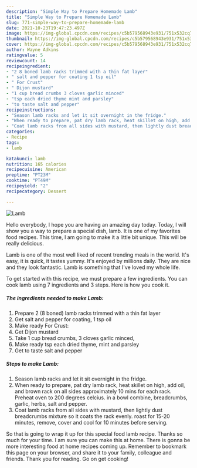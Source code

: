 ```yaml
---
description: "Simple Way to Prepare Homemade Lamb"
title: "Simple Way to Prepare Homemade Lamb"
slug: 771-simple-way-to-prepare-homemade-lamb
date: 2021-10-23T19:47:23.497Z
image: https://img-global.cpcdn.com/recipes/c5b579568943e931/751x532cq70/lamb-recipe-main-photo.jpg
thumbnail: https://img-global.cpcdn.com/recipes/c5b579568943e931/751x532cq70/lamb-recipe-main-photo.jpg
cover: https://img-global.cpcdn.com/recipes/c5b579568943e931/751x532cq70/lamb-recipe-main-photo.jpg
author: Wayne Adkins
ratingvalue: 5
reviewcount: 14
recipeingredient:
- "2 8 boned lamb racks trimmed with a thin fat layer"
- " salt and pepper for coating 1 tsp oil"
- " For Crust"
- " Dijon mustard"
- "1 cup bread crumbs 3 cloves garlic minced"
- "tsp each dried thyme mint and parsley"
- "to taste salt and pepper"
recipeinstructions:
- "Season lamb racks and let it sit overnight in the fridge."
- "When ready to prepare, pat dry lamb rack, heat skillet on high, add oil, and brown rack on all sides approximately 10 mins for each rack. Preheat oven to 200 degrees celcius. in a bowl combine, breadcrumbs, garlic, herbs, salt and pepper."
- "Coat lamb racks from all sides with mustard, then lightly dust breadcrumbs mixture so it coats the rack evenly. roast for 15-20 minutes, remove, cover and cool for 10 minutes before serving."
categories:
- Recipe
tags:
- lamb

katakunci: lamb 
nutrition: 165 calories
recipecuisine: American
preptime: "PT23M"
cooktime: "PT49M"
recipeyield: "2"
recipecategory: Dessert

---
```



![Lamb](https://img-global.cpcdn.com/recipes/c5b579568943e931/751x532cq70/lamb-recipe-main-photo.jpg)

Hello everybody, I hope you are having an amazing day today. Today, I will show you a way to prepare a special dish, lamb. It is one of my favorites food recipes. This time, I am going to make it a little bit unique. This will be really delicious.

Lamb is one of the most well liked of recent trending meals in the world. It's easy, it is quick, it tastes yummy. It's enjoyed by millions daily. They are nice and they look fantastic. Lamb is something that I've loved my whole life.




To get started with this recipe, we must prepare a few ingredients. You can cook lamb using 7 ingredients and 3 steps. Here is how you cook it.

<!--inarticleads1-->

##### The ingredients needed to make Lamb:

1. Prepare 2 (8 boned) lamb racks trimmed with a thin fat layer
1. Get  salt and pepper for coating, 1 tsp oil
1. Make ready  For Crust:
1. Get  Dijon mustard
1. Take 1 cup bread crumbs, 3 cloves garlic minced,
1. Make ready tsp each dried thyme, mint and parsley
1. Get to taste salt and pepper




<!--inarticleads2-->

##### Steps to make Lamb:

1. Season lamb racks and let it sit overnight in the fridge.
1. When ready to prepare, pat dry lamb rack, heat skillet on high, add oil, and brown rack on all sides approximately 10 mins for each rack. Preheat oven to 200 degrees celcius. in a bowl combine, breadcrumbs, garlic, herbs, salt and pepper.
1. Coat lamb racks from all sides with mustard, then lightly dust breadcrumbs mixture so it coats the rack evenly. roast for 15-20 minutes, remove, cover and cool for 10 minutes before serving.




So that is going to wrap it up for this special food lamb recipe. Thanks so much for your time. I am sure you can make this at home. There is gonna be more interesting food at home recipes coming up. Remember to bookmark this page on your browser, and share it to your family, colleague and friends. Thank you for reading. Go on get cooking!

